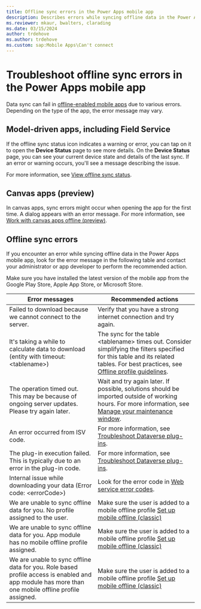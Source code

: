 ```yaml
---
title: Offline sync errors in the Power Apps mobile app
description: Describes errors while syncing offline data in the Power Apps mobile app and the recommended actions to take.
ms.reviewer: mkaur, bwalters, clarading
ms.date: 03/15/2024
author: trdehove
ms.author: trdehove
ms.custom: sap:Mobile Apps\Can't connect
---
```

# Troubleshoot offline sync errors in the Power Apps mobile app

Data sync can fail in [offline-enabled mobile apps](/power-apps/mobile/mobile-offline-overview) due to various errors. Depending on the type of the app, the error message may vary.

## Model-driven apps, including Field Service

If the offline sync status icon indicates a warning or error, you can tap on it to open the **Device Status** page to see more details. On the **Device Status** page, you can see your current device state and details of the last sync. If an error or warning occurs, you'll see a message describing the issue.

For more information, see [View offline sync status](/power-apps/mobile/offline-sync-icon).

## Canvas apps (preview)

In canvas apps, sync errors might occur when opening the app for the first time. A dialog appears with an error message. For more information, see [Work with canvas apps offline (preview)](/power-apps/mobile/canvas-mobile-offline-working).

## Offline sync errors

If you encounter an error while syncing offline data in the Power Apps mobile app, look for the error message in the following table and contact your administrator or app developer to perform the recommended action.

Make sure you have installed the latest version of the mobile app from the Google Play Store, Apple App Store, or Microsoft Store.

| Error messages | Recommended actions|
|---------|---------|
| Failed to download because we cannot connect to the server. | Verify that you have a strong internet connection and try again. |
| It's taking a while to calculate data to download (entity with timeout: \<tablename>) | The sync for the table \<tablename> times out. Consider simplifying the filters specified for this table and its related tables. For best practices, see [Offline profile guidelines](/power-apps/mobile/mobile-offline-guidelines).|
| The operation timed out. This may be because of ongoing server updates. Please try again later. | Wait and try again later. If possible, solutions should be imported outside of working hours. For more information, see [Manage your maintenance window](/power-platform/admin/manage-maintenance-window).|
| An error occurred from ISV code.  |For more information, see [Troubleshoot Dataverse plug-ins](~/power-platform/power-apps/dataverse/dataverse-plug-ins-errors.md#error-the-given-key-wasnt-present-in-the-dictionary).|
| The plug-in execution failed. This is typically due to an error in the plug-in code. |For more information, see [Troubleshoot Dataverse plug-ins](~/power-platform/power-apps/dataverse/dataverse-plug-ins-errors.md#error-the-given-key-wasnt-present-in-the-dictionary).|
| Internal issue while downloading your data (Error code: \<errorCode>) | Look for the error code in [Web service error codes](/previous-versions/dynamicscrm-2016/developers-guide/gg328182(v=crm.8)).|
|We are unable to sync offline data for you. No profile assigned to the user. | Make sure the user is added to a mobile offline profile [Set up mobile offline (classic)](power-apps/mobile/setup-mobile-offline-classic#step-21-add-users-or-team-to-a-mobile-offline-profile)|
|We are unable to sync offline data for you. App module has no mobile offline profile assigned. | Make sure the user is added to a mobile offline profile [Set up mobile offline (classic)](power-apps/mobile/setup-mobile-offline-classic#step-21-add-users-or-team-to-a-mobile-offline-profile)|
|We are unable to sync offline data for you. Role based profile access is enabled and app module has more than one mobile offline profile assigned.   | Make sure the user is added to a mobile offline profile [Set up mobile offline (classic)](power-apps/mobile/setup-mobile-offline-classic#step-21-add-users-or-team-to-a-mobile-offline-profile)|

